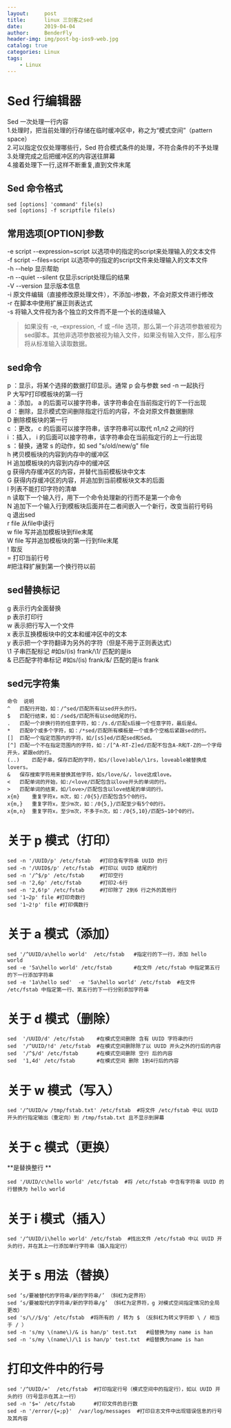 ```yaml
---
layout:     post
title:      linux 三剑客之sed
date:       2019-04-04
author:     BenderFly
header-img: img/post-bg-ios9-web.jpg
catalog: true
categories: Linux
tags:
    - Linux
--- 
```


# Sed 行编辑器
Sed 一次处理一行内容   
1.处理时，把当前处理的行存储在临时缓冲区中，称之为“模式空间”（pattern space）   
2.可以指定仅仅处理哪些行，Sed 符合模式条件的处理，不符合条件的不予处理   
3.处理完成之后把缓冲区的内容送往屏幕   
4.接着处理下一行,这样不断重复,直到文件末尾   

## Sed 命令格式
```
sed [options] 'command' file(s)
sed [options] -f scriptfile file(s)
```
## 常用选项[OPTION]参数
-e script	--expression=script	以选项中的指定的script来处理输入的文本文件   
-f script	--files=script	以选项中的指定的script文件来处理输入的文本文件   
-h	--help	显示帮助   
-n	--quiet --silent	仅显示script处理后的结果   
-V	--version	显示版本信息   
-i  原文件编辑（直接修改原处理文件），不添加-i参数，不会对原文件进行修改   
-r  在脚本中使用扩展正则表达式   
-s  将输入文件视为各个独立的文件而不是一个长的连续输入    

> 如果没有 -e, –expression, -f 或 –file 选项，那么第一个非选项参数被视为sed脚本。其他非选项参数被视为输入文件，如果没有输入文件，那么程序将从标准输入读取数据。

## sed命令
p ：显示，将某个选择的数据打印显示。通常 p 会与参数 sed -n 一起执行   
P	大写P打印模板块的第一行   
a ：添加， a 的后面可以接字符串，该字符串会在当前指定行的下一行出现   
d ：删除，显示模式空间删除指定行后的内容，不会对原文件数据删除   
D	删除模板块的第一行   
c ：更改， c 的后面可以接字符串，该字符串可以取代 n1,n2 之间的行   
i ：插入， i 的后面可以接字符串，该字符串会在当前指定行的上一行出现   
s ：替换，通常 s 的动作，如 sed "s/old/new/g" file   
h	拷贝模板块的内容到内存中的缓冲区   
H	追加模板块的内容到内存中的缓冲区   
g	获得内存缓冲区的内容，并替代当前模板块中文本   
G	获得内存缓冲区的内容，并追加到当前模板块文本的后面   
l	列表不能打印字符的清单   
n	读取下一个输入行，用下一个命令处理新的行而不是第一个命令   
N	追加下一个输入行到模板块后面并在二者间嵌入一个新行，改变当前行号码   
q	退出sed   
r file	从file中读行   
w file	写并追加模板块到file末尾   
W file	写并追加模板块的第一行到file末尾   
!	取反   
=	打印当前行号   
#把注释扩展到第一个换行符以前   


## sed替换标记
g	表示行内全面替换   
p	表示打印行  
w	表示把行写入一个文件   
x	表示互换模板块中的文本和缓冲区中的文本   
y	表示把一个字符翻译为另外的字符（但是不用于正则表达式）   
\1	子串匹配标记      #如s/\(is\) frank/\1/ 匹配的是is   
&	已匹配字符串标记  #如s/\(is\) frank/&/ 匹配的是is frank   


## sed元字符集
```
命令	说明
^	匹配行开始，如：/^sed/匹配所有以sed开头的行。   
$	匹配行结束，如：/sed$/匹配所有以sed结尾的行。   
.	匹配一个非换行符的任意字符，如：/s.d/匹配s后接一个任意字符，最后是d。   
*	匹配0个或多个字符，如：/*sed/匹配所有模板是一个或多个空格后紧跟sed的行。   
[]	匹配一个指定范围内的字符，如/[sS]ed/匹配sed和Sed。   
[^]	匹配一个不在指定范围内的字符，如：/[^A-RT-Z]ed/匹配不包含A-R和T-Z的一个字母开头，紧跟ed的行。    
(..)	匹配子串，保存匹配的字符，如s/(love)able/\1rs，loveable被替换成lovers。   
&	保存搜索字符用来替换其他字符，如s/love/&/，love这成love。   
<	匹配单词的开始，如:/<love/匹配包含以love开头的单词的行。   
>	匹配单词的结束，如/love>/匹配包含以love结尾的单词的行。  
x{m}	重复字符x，m次，如：/0{5}/匹配包含5个0的行。   
x{m,}	重复字符x，至少m次，如：/0{5,}/匹配至少有5个0的行。   
x{m,n}	重复字符x，至少m次，不多于n次，如：/0{5,10}/匹配5~10个0的行。   
```


# 关于 p 模式（打印）
```
sed -n '/UUID/p' /etc/fstab   #打印含有字符串 UUID 的行
sed -n '/UUID$/p' /etc/fstab  #打印以 UUID 结尾的行
sed -n '/^$/p' /etc/fstab     #打印空行
sed -n '2,6p' /etc/fstab      #打印2-6行
sed -n '2,6!p' /etc/fstab     #打印除了 2到6 行之外的其他行
sed '1~2p' file #打印奇数行
sed '1~2!p' file #打印偶数行
```

# 关于 a 模式（添加）
```
sed '/^UUID/a\hello world'  /etc/fstab   #指定行的下一行，添加 hello world
sed -e '5a\hello world' /etc/fstab       #在文件 /etc/fstab 中指定第五行的下一行添加字符串
sed -e '1a\hello sed'  -e '5a\hello world' /etc/fstab  #在文件 /etc/fstab 中指定第一行、第五行的下一行分别添加字符串
```

# 关于 d 模式（删除）
```
sed  '/UUID/d' /etc/fstab    #在模式空间删除 含有 UUID 字符串的行
sed  '/^UUID/!d' /etc/fstab  #在模式空间删除除了以 UUID 开头之外的行后的内容
sed  '/^$/d' /etc/fstab      #在模式空间删除 空行 后的内容
sed  '1,4d' /etc/fstab       #在模式空间 删除 1到4行后的内容
```

# 关于 w 模式（写入）
```
sed '/^UUID/w /tmp/fstab.txt' /etc/fstab  #将文件 /etc/fstab 中以 UUID 开头的行指定输出（重定向）到 /tmp/fstab.txt 且不显示到屏幕
```
# 关于 c 模式（更换）
**是替换整行 **  
```
sed '/UUID/c\hello world' /etc/fstab  #将 /etc/fstab 中含有字符串 UUID 的行替换为 hello world
```
# 关于 i 模式（插入）
```
sed '/^UUID/i\hello world' /etc/fstab  #找出文件 /etc/fstab 中以 UUID 开头的行，并在其上一行添加单行字符串（插入指定行）
```
# 关于 s 用法（替换）
```
sed ‘s/要被替代的字符串/新的字符串/’ （斜杠为定界符）  
sed ‘s/要被取代的字符串/新的字符串/g’ （斜杠为定界符，g 对模式空间指定情况的全局更改）
sed 's/\//$/g' /etc/fstab  #将所有的 / 转为 $ （反斜杠为转义字符即 \ / 相当于 / ）
sed -n 's/my \(name\)/& is han/p' test.txt   #组替换为my name is han
sed -n 's/my \(name\)/\1 is han/p' test.txt  #组替换为name is han
```
# 打印文件中的行号
```
sed '/^UUID/='  /etc/fstab  #打印指定行号（模式空间中的指定行），如以 UUID 开头的行（行号显示在其上一行）
sed -n '$=' /etc/fstab      #打印文件的总行数
sed -n '/error/{=;p}'  /var/log/messages  #打印日志文件中出现错误信息的行号及其内容
```